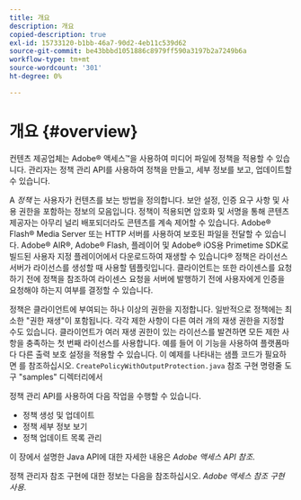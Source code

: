 ```yaml
---
title: 개요
description: 개요
copied-description: true
exl-id: 15733120-b1bb-46a7-90d2-4eb11c539d62
source-git-commit: be43bbbd1051886c8979ff590a3197b2a7249b6a
workflow-type: tm+mt
source-wordcount: '301'
ht-degree: 0%

---
```


# 개요  {#overview}

컨텐츠 제공업체는 Adobe® 액세스™을 사용하여 미디어 파일에 정책을 적용할 수 있습니다. 관리자는 정책 관리 API를 사용하여 정책을 만들고, 세부 정보를 보고, 업데이트할 수 있습니다.

A *정책* 는 사용자가 컨텐츠를 보는 방법을 정의합니다. 보안 설정, 인증 요구 사항 및 사용 권한을 포함하는 정보의 모음입니다. 정책이 적용되면 암호화 및 서명을 통해 콘텐츠 제공자는 아무리 널리 배포되더라도 콘텐츠를 계속 제어할 수 있습니다. Adobe® Flash® Media Server 또는 HTTP 서버를 사용하여 보호된 파일을 전달할 수 있습니다. Adobe® AIR®, Adobe® Flash, 플레이어 및 Adobe® iOS용 Primetime SDK로 빌드된 사용자 지정 플레이어에서 다운로드하여 재생할 수 있습니다® 정책은 라이선스 서버가 라이선스를 생성할 때 사용할 템플릿입니다. 클라이언트는 또한 라이센스를 요청하기 전에 정책을 참조하여 라이센스 요청을 서버에 발행하기 전에 사용자에게 인증을 요청해야 하는지 여부를 결정할 수 있습니다.

정책은 클라이언트에 부여되는 하나 이상의 권한을 지정합니다. 일반적으로 정책에는 최소한 &quot;권한 재생&quot;이 포함됩니다. 각각 제한 사항이 다른 여러 개의 재생 권한을 지정할 수도 있습니다. 클라이언트가 여러 재생 권한이 있는 라이선스를 발견하면 모든 제한 사항을 충족하는 첫 번째 라이선스를 사용합니다. 예를 들어 이 기능을 사용하여 플랫폼마다 다른 출력 보호 설정을 적용할 수 있습니다. 이 예제를 나타내는 샘플 코드가 필요하면 를 참조하십시오. `CreatePolicyWithOutputProtection.java` 참조 구현 명령줄 도구 &quot;samples&quot; 디렉터리에서

정책 관리 API를 사용하여 다음 작업을 수행할 수 있습니다.

* 정책 생성 및 업데이트
* 정책 세부 정보 보기
* 정책 업데이트 목록 관리

이 장에서 설명한 Java API에 대한 자세한 내용은 *Adobe 액세스 API 참조*.

정책 관리자 참조 구현에 대한 정보는 다음을 참조하십시오. *Adobe 액세스 참조 구현 사용*.
